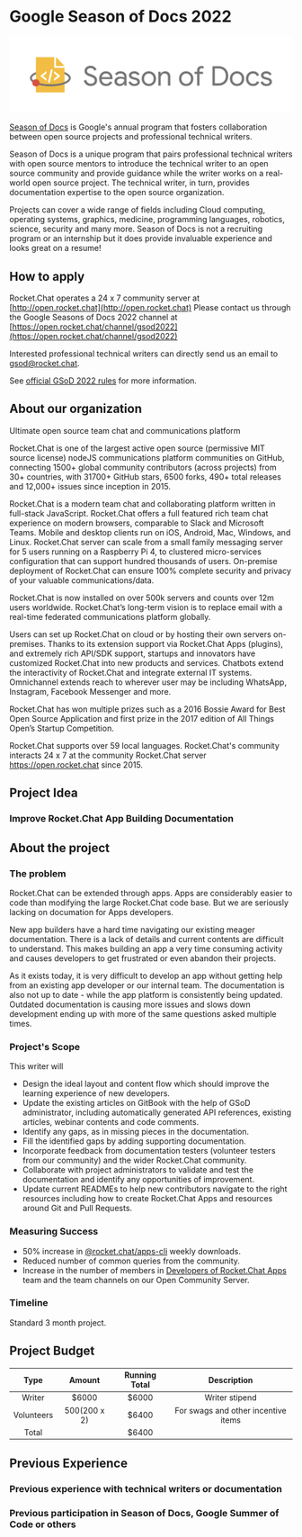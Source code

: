 # Google Season of Docs 2022

[![Google Season of Docs 2019](https://github.com/Sing-Li/bbug/raw/master/images/gsodlogo.png)](https://developers.google.com/season-of-docs/)

[Season of Docs](https://g.co/seasonofdocs) is Google's annual program that fosters collaboration between open source projects and professional technical writers.

Season of Docs is a unique program that pairs professional technical writers with open source mentors to introduce the technical writer to an open source community and provide guidance while the writer works on a real-world open source project. The technical writer, in turn, provides documentation expertise to the open source organization.

Projects can cover a wide range of fields including Cloud computing, operating systems, graphics, medicine, programming languages, robotics, science, security and many more. Season of Docs is not a recruiting program or an internship but it does provide invaluable experience and looks great on a resume!

## How to apply

Rocket.Chat operates a 24 x 7 community server at [http://open.rocket.chat](http://open.rocket.chat) Please contact us through the Google Seasons of Docs 2022 channel at [https://open.rocket.chat/channel/gsod2022](https://open.rocket.chat/channel/gsod2022)

Interested professional technical writers can directly send us an email to [gsod@rocket.chat](mailto:gsod@rocket.chat).

See [official GSoD 2022 rules](https://developers.google.com/season-of-docs/docs/tech-writer-guide) for more information.

## About our organization

Ultimate open source team chat and communications platform

Rocket.Chat is one of the largest active open source (permissive MIT source license) nodeJS communications platform communities on GitHub, connecting 1500+ global community contributors (across projects) from 30+ countries, with 31700+ GitHub stars, 6500 forks, 490+ total releases and 12,000+ issues since inception in 2015.

Rocket.Chat is a modern team chat and collaborating platform written in full-stack JavaScript. Rocket.Chat offers a full featured rich team chat experience on modern browsers, comparable to Slack and Microsoft Teams. Mobile and desktop clients run on iOS, Android, Mac, Windows, and Linux. Rocket.Chat server can scale from a small family messaging server for 5 users running on a Raspberry Pi 4, to clustered micro-services configuration that can support hundred thousands of users. On-premise deployment of Rocket.Chat can ensure 100% complete security and privacy of your valuable communications/data.

Rocket.Chat is now installed on over 500k servers and counts over 12m users worldwide. Rocket.Chat’s long-term vision is to replace email with a real-time federated communications platform globally.

Users can set up Rocket.Chat on cloud or by hosting their own servers on-premises. Thanks to its extension support via Rocket.Chat Apps (plugins), and extremely rich API/SDK support, startups and innovators have customized Rocket.Chat into new products and services. Chatbots extend the interactivity of Rocket.Chat and integrate external IT systems. Omnichannel extends reach to wherever user may be including WhatsApp, Instagram, Facebook Messenger and more.

Rocket.Chat has won multiple prizes such as a 2016 Bossie Award for Best Open Source Application and first prize in the 2017 edition of All Things Open’s Startup Competition.

Rocket.Chat supports over 59 local languages. Rocket.Chat's community interacts 24 x 7 at the community Rocket.Chat server https://open.rocket.chat since 2015.

## Project Idea

### Improve Rocket.Chat App Building Documentation

## About the project

### The problem

Rocket.Chat can be extended through apps. Apps are considerably easier to code than modifying the large Rocket.Chat code base. But we are seriously lacking on documation for Apps developers.

New app builders have a hard time navigating our existing meager documentation. There is a lack of details and current contents are difficult to understand. This makes building an app a very time consuming activity and causes developers to get frustrated or even abandon their projects.

As it exists today, it is very difficult to develop an app without getting help from an existing app developer or our internal team. The documentation is also not up to date - while the app platform is consistently being updated. Outdated documentation is causing more issues and slows down development ending up with more of the same questions asked multiple times.

### Project's Scope

This writer will

* Design the ideal layout and content flow which should improve the learning experience of new developers.
* Update the existing articles on GitBook with the help of GSoD administrator, including automatically generated API references, existing articles, webinar contents and code comments.
* Identify any gaps, as in missing pieces in the documentation.
* Fill the identified gaps by adding supporting documentation.
* Incorporate feedback from documentation testers (volunteer testers from our community) and the wider Rocket.Chat community.
* Collaborate with project administrators to validate and test the documentation and identify any opportunities of improvement.
* Update current READMEs to help new contributors navigate to the right resources including how to create Rocket.Chat Apps and resources around Git and Pull Requests.

### Measuring Success

* 50% increase in [@rocket.chat/apps-cli](https://www.npmjs.com/package/@rocket.chat/apps-cli) weekly downloads.
* Reduced number of common queries from the community.
* Increase in the number of members in [Developers of Rocket.Chat Apps](https://open.rocket.chat/channel/developers-of-rocket-chat-apps) team and the team channels on our Open Community Server.

### Timeline

Standard 3 month project.

## Project Budget

|    Type    |      Amount     | Running Total |             Description             |
| :--------: | :-------------: | :-----------: | :---------------------------------: |
|   Writer   |      $6000      |     $6000     |            Writer stipend           |
| Volunteers | $500 ($200 x 2) |     $6400     | For swags and other incentive items |
|    Total   |                 |     $6400     |                                     |

## Previous Experience

### Previous experience with technical writers or documentation

### Previous participation in Season of Docs, Google Summer of Code or others
